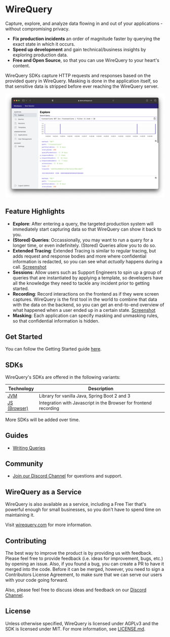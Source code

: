 # WireQuery

Capture, explore, and analyze data flowing in and out of your applications - without compromising privacy.

- **Fix production incidents** an order of magnitude faster by querying the exact state
  in which it occurs.
- **Speed up development** and gain technical/business insights by exploring production data.
- **Free and Open Source**, so that you can use WireQuery to your heart's content.

WireQuery SDKs capture HTTP requests and responses based on the provided query in WireQuery. Masking is done in the
application itself, so that sensitive data is stripped before ever reaching the WireQuery server.

![Screenshot](screenshot_1.png)

## Feature Highlights

- **Explore**:
  After entering a query, the targeted production system will immediately start capturing data so that WireQuery can
  show it back to you.
- **(Stored) Queries**: Occassionally, you may want to run a query for a longer time, or even indefinitely. (Stored)
  Queries allow you to do so.
- **Extended Tracing**: Extended Tracing is similar to regular tracing, but adds request and response bodies and more
  where confidential information is redacted, so you can see what *actually* happens during a call. [Screenshot](screenshot_2.png)
- **Sessions**: Allow users such as Support Engineers to spin up a group of queries that are
  instantiated by applying a template, so developers have all the knowledge they need to tackle any incident prior to
  getting started.
- **Recording**: Record interactions on the frontend as if they were screen captures. WireQuery is the first tool in the
  world to combine that data with the data on the backend, so you can get an end-to-end overview of what happened when a
  user ended up in a certain state. [Screenshot](screenshot_3.png)
- **Masking**: Each application can specify masking and unmasking rules, so that confidential information is hidden.

## Get Started

You can follow the Getting Started guide [here](docs/getting-started.md).

## SDKs

WireQuery's SDKs are offered in the following variants:

| Technology              | Description                                                       |
|-------------------------|-------------------------------------------------------------------|
| [JVM](/sdk/jvm)         | Library for vanilla Java, Spring Boot 2 and 3                     |
| [JS (Browser)](/sdk/js) | Integration with Javascript in the Browser for frontend recording |

More SDKs will be added over time.

## Guides

- [Writing Queries](/docs/writing-queries.md)

## Community

- [Join our Discord Channel](https://discord.gg/ej7Rxwdd) for questions and support.

## WireQuery as a Service

WireQuery is also available as a service, including a Free Tier that's powerful enough for small businesses, so you
don't have to spend time on maintaining it.

Visit [wirequery.com](https://www.wirequery.com/) for more information.

## Contributing

The best way to improve the product is by providing us with feedback. Please feel free to provide feedback (i.e. ideas
for improvement, bugs, etc.) by opening an issue. Also, if you found a bug, you can create a PR to have it merged into
the code. Before it can be merged, however, you need to sign a Contributors License Agreement, to make sure that we can
serve our users with your code going forward.

Also, please feel free to discuss ideas and feedback on our [Discord Channel](https://discord.gg/ej7Rxwdd).

## License

Unless otherwise specified, WireQuery is licensed under AGPLv3 and the SDK is licensed under MIT. For more information,
see [LICENSE.md](LICENSE.md).
